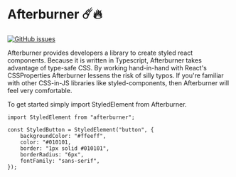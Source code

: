 # Afterburner ☄️🔥

[![GitHub issues](https://img.shields.io/github/issues/pridgey/afterburner?label=Broken%20Stuff&style=flat-square)](https://github.com/pridgey/afterburner/issues)

Afterburner provides developers a library to create styled react components. Because it is written in Typescript, Afterburner takes advantage of type-safe CSS. By working hand-in-hand with React's CSSProperties Afterburner lessens the risk of silly typos. If you're familiar with other CSS-in-JS libraries like styled-components, then Afterburner will feel very comfortable.

To get started simply import StyledElement from Afterburner.

```
import StyledElement from "afterburner";

const StyledButton = StyledElement("button", {
    backgroundColor: "#ffeeff",
    color: "#010101,
    border: "1px solid #010101",
    borderRadius: "6px",
    fontFamily: "sans-serif",
});
```
